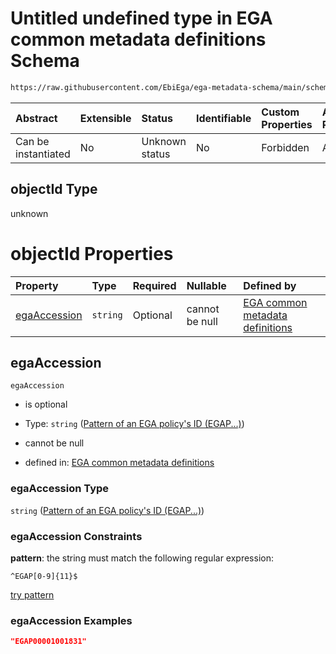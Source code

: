 # Untitled undefined type in EGA common metadata definitions Schema

```txt
https://raw.githubusercontent.com/EbiEga/ega-metadata-schema/main/schemas/EGA.common-definitions.json#/definitions/objectIdAndObjectTypeCheck/anyOf/9/properties/objectId
```



| Abstract            | Extensible | Status         | Identifiable | Custom Properties | Additional Properties | Access Restrictions | Defined In                                                                                           |
| :------------------ | :--------- | :------------- | :----------- | :---------------- | :-------------------- | :------------------ | :--------------------------------------------------------------------------------------------------- |
| Can be instantiated | No         | Unknown status | No           | Forbidden         | Allowed               | none                | [EGA.common-definitions.json\*](../../../schemas/EGA.common-definitions.json "open original schema") |

## objectId Type

unknown

# objectId Properties

| Property                      | Type     | Required | Nullable       | Defined by                                                                                                                                                                                                                                                                                                                                                                                                                               |
| :---------------------------- | :------- | :------- | :------------- | :--------------------------------------------------------------------------------------------------------------------------------------------------------------------------------------------------------------------------------------------------------------------------------------------------------------------------------------------------------------------------------------------------------------------------------------- |
| [egaAccession](#egaaccession) | `string` | Optional | cannot be null | [EGA common metadata definitions](ega-12-definitions-check-that-the-objectids-accession-pattern-and-objecttype-match-anyof-policy-objectid-and-objecttype-check-properties-objectid-properties-pattern-of-an-ega-policys-id-egap.md "https://raw.githubusercontent.com/EbiEga/ega-metadata-schema/main/schemas/EGA.common-definitions.json#/definitions/objectIdAndObjectTypeCheck/anyOf/9/properties/objectId/properties/egaAccession") |

## egaAccession



`egaAccession`

*   is optional

*   Type: `string` ([Pattern of an EGA policy's ID (EGAP...)](ega-12-definitions-check-that-the-objectids-accession-pattern-and-objecttype-match-anyof-policy-objectid-and-objecttype-check-properties-objectid-properties-pattern-of-an-ega-policys-id-egap.md))

*   cannot be null

*   defined in: [EGA common metadata definitions](ega-12-definitions-check-that-the-objectids-accession-pattern-and-objecttype-match-anyof-policy-objectid-and-objecttype-check-properties-objectid-properties-pattern-of-an-ega-policys-id-egap.md "https://raw.githubusercontent.com/EbiEga/ega-metadata-schema/main/schemas/EGA.common-definitions.json#/definitions/objectIdAndObjectTypeCheck/anyOf/9/properties/objectId/properties/egaAccession")

### egaAccession Type

`string` ([Pattern of an EGA policy's ID (EGAP...)](ega-12-definitions-check-that-the-objectids-accession-pattern-and-objecttype-match-anyof-policy-objectid-and-objecttype-check-properties-objectid-properties-pattern-of-an-ega-policys-id-egap.md))

### egaAccession Constraints

**pattern**: the string must match the following regular expression:&#x20;

```regexp
^EGAP[0-9]{11}$
```

[try pattern](https://regexr.com/?expression=%5EEGAP%5B0-9%5D%7B11%7D%24 "try regular expression with regexr.com")

### egaAccession Examples

```json
"EGAP00001001831"
```

